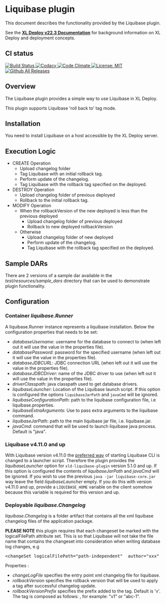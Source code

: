 # Liquibase plugin #

This document describes the functionality provided by the Liquibase plugin.

See the **[XL Deploy v22.3 Documentation](https://docs.digital.ai/bundle/devops-deploy-version-v.22.3/page/deploy/release-notes/releasemanual_deploy_v.22.3.html)** for background information on XL Deploy and deployment concepts.

## CI status

[![Build Status][xld-liquibase-plugin-travis-image] ][xld-liquibase-plugin-travis-url]
[![Codacy][xld-liquibase-plugin-codacy-image] ][xld-liquibase-plugin-codacy-url]
[![Code Climate][xld-liquibase-plugin-code-climate-image] ][xld-liquibase-plugin-code-climate-url]
[![License: MIT][xld-liquibase-plugin-license-image] ][xld-liquibase-plugin-license-url]
[![Github All Releases][xld-liquibase-plugin-downloads-image] ]()


[xld-liquibase-plugin-travis-image]: https://travis-ci.org/xebialabs-community/xld-liquibase-plugin.svg?branch=master
[xld-liquibase-plugin-travis-url]: https://travis-ci.org/xebialabs-community/xld-liquibase-plugin
[xld-liquibase-plugin-codacy-image]: https://api.codacy.com/project/badge/Grade/56e86b4f0faf4ca0a7ddfaf6c728d9c2
[xld-liquibase-plugin-codacy-url]: https://www.codacy.com/app/joris-dewinne/xld-liquibase-plugin
[xld-liquibase-plugin-code-climate-image]: https://codeclimate.com/github/xebialabs-community/xld-liquibase-plugin/badges/gpa.svg
[xld-liquibase-plugin-code-climate-url]: https://codeclimate.com/github/xebialabs-community/xld-liquibase-plugin
[xld-liquibase-plugin-license-image]: https://img.shields.io/badge/License-MIT-yellow.svg
[xld-liquibase-plugin-license-url]: https://opensource.org/licenses/MIT
[xld-liquibase-plugin-downloads-image]: https://img.shields.io/github/downloads/xebialabs-community/xld-liquibase-plugin/total.svg



## Overview

The Liquibase plugin provides a simple way to use Liquibase in XL Deploy.

This plugin supports Liquibase 'roll back to' tag mode.

## Installation

You need to install Liquibase on a host accessible by the XL Deploy server.

## Execution Logic

* CREATE Operation
	* Upload changelog folder
	* Tag Liquibase with an initial rollback tag.
	* Perform update of the changelog.
	* Tag Liquibase with the rollback tag specified on the deployed.
* DESTROY Operation
	* Upload changelog folder of previous deployed
	* Rollback to the initial rollback tag.
* MODIFY Operation
	* When the rollbackVersion of the new deployed is less than the previous deployed
		* Upload changelog folder of previous deployed
		* Rollback to new deployed rollbackVersion
	* Otherwise
		* Upload changelog folder of new deployed
		* Perform update of the changelog.
		* Tag Liquibase with the rollback tag specified on the deployed.

## Sample DARs

There are 2 versions of a sample dar available in the _test/resources/sample_dars_ directory that can be used to demonstrate plugin functionality.

## Configuration

### Container _liquibase.Runner_
A liquibase.Runner instance represents a liquibase installation. Below the configuration properties that needs to be set:

* *databaseUsername*: username for the database to connect to (when left out it will use the value in the properties file).
* *databasePassword*: password for the specified username (when left out it will use the value in the properties file).
* *databaseJDBCURL*: JDBC connection URL (when left out it will use the value in the properties file).
* *databaseJDBCDriver*: name of the JDBC driver to use (when left out it will use the value in the properties file).
* *driverClasspath*: java classpath used to get database drivers.
* *liquibaseLauncher*: Location of the Liquibase launch script. If this option is configured the options `liquibaseJarPath` and `javaCmd` will be ignored.
* *liquibaseConfigurationPath*: path to the liquibase configuration file, i.e liquibase.properties.
* *liquibaseExtraArguments*: Use to pass extra arguments to the liquibase command.
* *liquibaseJarPath*: path to the main liquibase jar file, i.e. liquibase.jar.
* *javaCmd*: command that will be used to launch liquibase java process. Default is "java".

### Liquibase v4.11.0 and up
With Liquibase version v4.11.0 the [preferred way](https://docs.liquibase.com/workflows/liquibase-community/run-liquibase-without-launch-scripts.html) of starting Liquibase CLI is changed to a launcher script. Therefore the plugin provides the *liquibaseLauncher* option for `xld-liquibase-plugin` version 5.1.0 and up. If this option is configured the contents of *liquibaseJarPath* and *javaCmd* will be ignored. If you wish to use the previous `java -jar liquibase-core.jar` way leave the field *liquibaseLauncher* empty. If you do this with version v4.11.0 and up, provide a `LIQUIBASE_HOME` variable on the client somehow because this variable is required for this version and up.

### Deployable _liquibase.Changelog_

*liquibase.Changelog* is a folder artifact that contains all the xml liquibase changelog
files of the application package.

__PLEASE NOTE__ this plugin requires that each changeset be marked with the logicalFilePath attribute set. This is so that Liquibase will not take the file name that contains the changeset into consideration when writing database log changes, e.g
<pre>
&lt;changeSet logicalFilePath="path-independent"  author="xxx" id="1403012036690-1"&gt;
</pre>
Properties :

* *changeLogFile* specifies the entry point xml changelog file for liquibase.
* *rollbackVersion* specifies the rollback version that will be used to apply a tag after successful changelog update.
* *rollbackVersionPrefix* specifies the prefix added to the tag. Default is 'v'. The tag is composed as follows: <rollbackVersionPrefix><rollbackVersion>, for example: "v1" or "abc-1".
